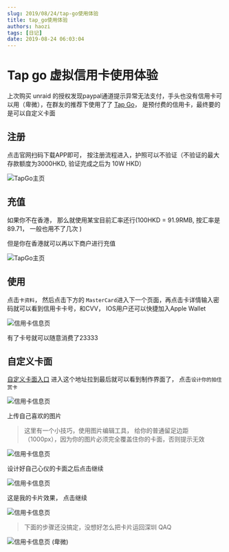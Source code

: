 ```yaml
---
slug: 2019/08/24/tap-go使用体验
title: tap_go使用体验
authors: haozi
tags: [日记]
date: 2019-08-24 06:03:04
---
```



# Tap go 虚拟信用卡使用体验

上次购买 unraid 的授权发现paypal通道提示异常无法支付，手头也没有信用卡可以用（卑微），在群友的推荐下使用了了 [Tap Go](https://tapngo.com.hk)， 是预付费的信用卡，最终要的是可以自定义卡面



## 注册

点击官网扫码下载APP即可， 按注册流程进入，护照可以不验证（不验证的最大存款额度为3000HKD, 验证完成之后为 10W HKD）

![TapGo主页](./tap-go使用体验/card_info.png)

## 充值

如果你不在香港， 那么就使用某宝目前汇率还行(100HKD = 91.9RMB,  按汇率是89.71， 一般也用不了几次 ) 

但是你在香港就可以再以下商户进行充值

![TapGo主页](./tap-go使用体验/card_cash.png)

## 使用

点击`卡资料`， 然后点击下方的 `MasterCard`进入下一个页面，再点击卡详情输入密码就可以看到信用卡卡号，和CVV， IOS用户还可以快捷加入Apple Wallet

![信用卡信息页](./tap-go使用体验/card.png)

有了卡号就可以随意消费了23333

## 自定义卡面

[自定义卡面入口](https://tapngo.com.hk/chi/apply.html#part3) 进入这个地址拉到最后就可以看到制作界面了， 点击`设计你的拍住赏卡`

![信用卡信息页](./tap-go使用体验/自己制作卡面.png)

上传自己喜欢的图片

> 这里有一个小技巧，使用图片编辑工具， 给你的普通留足边距（1000px），因为你的图片必须完全覆盖住你的卡面，否则提示无效

![信用卡信息页](./tap-go使用体验/设计卡面.png)

设计好自己心仪的卡面之后点击继续

![信用卡信息页](./tap-go使用体验/卡片效果.png)

这是我的卡片效果， 点击继续

![信用卡信息页](./tap-go使用体验/地址信息.png)



> 下面的步骤还没搞定，没想好怎么把卡片运回深圳 QAQ

![信用卡信息页](./tap-go使用体验/biaoqing.png) (卑微)
